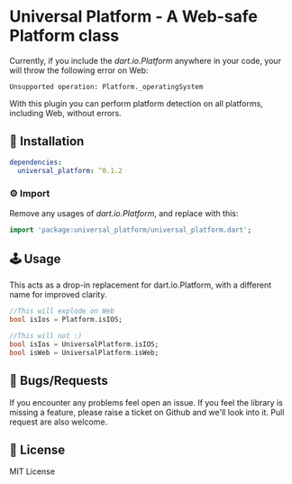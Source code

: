 # Universal Platform - A Web-safe Platform class

Currently, if you include the _dart.io.Platform_ anywhere in your code, your will throw the following error on Web:
```
Unsupported operation: Platform._operatingSystem
```

With this plugin you can perform platform detection on all platforms, including Web, without errors.

## 🔨 Installation
```yaml
dependencies:
  universal_platform: ^0.1.2
```

### ⚙ Import

Remove any usages of _dart.io.Platform_, and replace with this:
```dart
import 'package:universal_platform/universal_platform.dart';
```

## 🕹️ Usage

This acts as a drop-in replacement for dart.io.Platform, with a different name for improved clarity. 

```dart
//This will explode on Web
bool isIos = Platform.isIOS;

//This will not :)
bool isIos = UniversalPlatform.isIOS;
bool isWeb = UniversalPlatform.isWeb;
```


## 🐞 Bugs/Requests

If you encounter any problems feel open an issue. If you feel the library is missing a feature, please raise a ticket on Github and we'll look into it. Pull request are also welcome.

## 📃 License

MIT License
